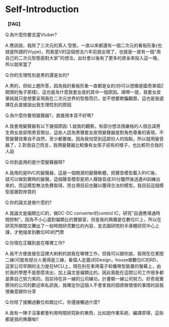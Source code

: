 # Self-Introduction
**【FAQ】**

Q.為什麼你要去當Vtuber?

A.應該說，我除了三次元的真人˙型態，一直以來都還有一個二次元的看板形象(也就是所謂的Vtype)，而我當V的這個想法六年前就出現了，也就是一直有一個"用自己的二次元型態面對大家"的想法，出社會以後有了更多的資金來投入這一塊，所以就來當了

Q.你的生理性別是男的還是女的?

A.男的，但如上題所答，因為我的看板形象一直都是女的(你可以想像是圖奇某個Z開頭的兔子那樣)，這也是為什麼我套女皮的其中一個原因。順帶一提，我套女皮單純就只是想要呈現我在二次元世界的型態而已，並不想要欺騙觀眾，這也是我選擇在此直接說出我生理性別的原因

Q.為什麼你要用變聲器?，直接用本音不好嗎?

A.我會用變聲器有以下幾個原因: 1.就我的觀察，有部分想法很嚴格的人很忌諱男生用女皮卻用男音開台，這些人認為男聲套女皮用變聲器是對角色尊重的表現，不管變聲效果自不自然，至少都要做。因為我怕受到這部份人的指點，所以就用變音器了，2.對我自己而言，我用變聲器比較像有女孩子該有的樣子，也比較符合我的人設

Q.你到底用的是什麼變聲器呀?

A.我用的是RVC的變聲器，這是一個開源的變聲軟體，把聲音模型載入RVC後，就可以做到實時的變聲。這個聲音模型是把人聲錄音成30分鐘然後送進AI訓練出來的，而這模型無法免費取得，而台灣目前也難以獲得合法的模型，我目前這個模型是跟對岸買的

Q.你的論文是做什麼的?

A.我論文是偏類比IC的，做DC-DC converter的control IC，研究"自適應導通時間控制"。因為不小心選到偏類比的實驗室，但是我的興趣是在數位IC上，所以在研究所期間又騰出了一些時間研究數位的內容，並去國研院的半導體研究中心上課，才勉強拿到數位RD的門票

Q.你現在正職到底在哪裡工作?

A.我不方便直接在這裡大剌剌的說我在哪裡工作，但我可以跟你說，我現在在某間二線(可能有部分人覺得是三線，看個人定義)的Design，house做數位IC的RD，這家公司早期的主力是在MCU上，現在則在車用電子和攜帶型裝置的螢幕上，由於我的學歷不是那麼突出，加上論文是偏類比的，因此我能在這間公司工作很多都是靠自己努力來的。目前待在非一線的公司練功，計畫朝一線公司努力。好奇我實際待的公司的歡迎來私訊我，我確定你這個人不會拿我的個資做壞壞的事情的話我很樂意跟你分享

Q.你除了接觸過數位和類比IC，你還接觸過什麼?

A.我有一陣子沒事都會利用時間研究新的東西，比如說作業系統、編譯原理，這些都是我的興趣呦!!
